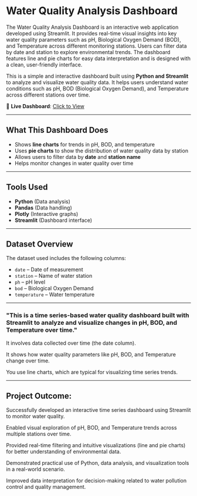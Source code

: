  # Water Quality Analysis Dashboard

The Water Quality Analysis Dashboard is an interactive web application developed using Streamlit. It provides real-time visual insights into key water quality parameters such as pH, Biological Oxygen Demand (BOD), and Temperature across different monitoring stations. Users can filter data by date and station to explore environmental trends. The dashboard features line and pie charts for easy data interpretation and is designed with a clean, user-friendly interface.


This is a simple and interactive dashboard built using **Python and Streamlit** to analyze and visualize water quality data. It helps users understand water conditions such as pH, BOD (Biological Oxygen Demand), and Temperature across different stations over time.

🔗 **Live Dashboard**: [Click to View](https://2l8s2qfr8kbfsugcpappuf7.streamlit.app/)

---

## What This Dashboard Does

- Shows **line charts** for trends in pH, BOD, and temperature
- Uses **pie charts** to show the distribution of water quality data by station
- Allows users to filter data by **date** and **station name**
- Helps monitor changes in water quality over time

---

## Tools Used

- **Python** (Data analysis)
- **Pandas** (Data handling)
- **Plotly** (Interactive graphs)
- **Streamlit** (Dashboard interface)

---

## Dataset Overview

The dataset used includes the following columns:
- `date` – Date of measurement  
- `station` – Name of water station  
- `ph` – pH level
- `bod` – Biological Oxygen Demand  
- `temperature` – Water temperature  

---
### "This is a time series-based water quality dashboard built with Streamlit to analyze and visualize changes in pH, BOD, and Temperature over time."
It involves data collected over time (the date column).

It shows how water quality parameters like pH, BOD, and Temperature change over time.

You use line charts, which are typical for visualizing time series trends.

---
## Project Outcome:
Successfully developed an interactive time series dashboard using Streamlit to monitor water quality.

Enabled visual exploration of pH, BOD, and Temperature trends across multiple stations over time.

Provided real-time filtering and intuitive visualizations (line and pie charts) for better understanding of environmental data.

Demonstrated practical use of Python, data analysis, and visualization tools in a real-world scenario.

Improved data interpretation for decision-making related to water pollution control and quality management.
